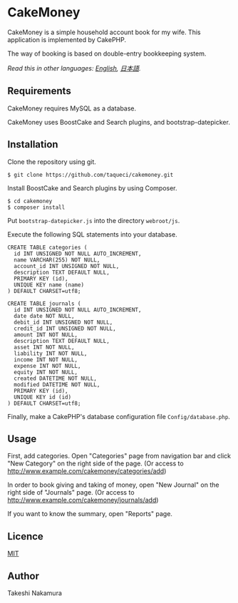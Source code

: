 # CakeMoney

CakeMoney is a simple household account book for my wife.
This application is implemented by CakePHP.

The way of booking is based on double-entry bookkeeping system.

*Read this in other languages: [English](README.md), [日本語](README.ja.md).*


## Requirements

CakeMoney requires MySQL as a database.

CakeMoney uses BoostCake and Search plugins, and bootstrap-datepicker.


## Installation

Clone the repository using git.

    $ git clone https://github.com/taqueci/cakemoney.git

Install BoostCake and Search plugins by using Composer.

    $ cd cakemoney
    $ composer install

Put `bootstrap-datepicker.js` into the directory `webroot/js`.

Execute the following SQL statements into your database.

    CREATE TABLE categories (
      id INT UNSIGNED NOT NULL AUTO_INCREMENT,
      name VARCHAR(255) NOT NULL,
      account_id INT UNSIGNED NOT NULL,
      description TEXT DEFAULT NULL,
      PRIMARY KEY (id),
      UNIQUE KEY name (name)
    ) DEFAULT CHARSET=utf8;

    CREATE TABLE journals (
      id INT UNSIGNED NOT NULL AUTO_INCREMENT,
      date date NOT NULL,
      debit_id INT UNSIGNED NOT NULL,
      credit_id INT UNSIGNED NOT NULL,
      amount INT NOT NULL,
      description TEXT DEFAULT NULL,
      asset INT NOT NULL,
      liability INT NOT NULL,
      income INT NOT NULL,
      expense INT NOT NULL,
      equity INT NOT NULL,
      created DATETIME NOT NULL,
      modified DATETIME NOT NULL,
      PRIMARY KEY (id),
      UNIQUE KEY id (id)
    ) DEFAULT CHARSET=utf8;

Finally, make a CakePHP's database configuration file `Config/database.php`.


## Usage

First, add categories.
Open "Categories" page from navigation bar and click "New Category" on the
right side of the page.
(Or access to http://www.example.com/cakemoney/categories/add)

In order to book giving and taking of money,
open "New Journal" on the right side of "Journals" page.
(Or access to http://www.example.com/cakemoney/journals/add)

If you want to know the summary, open "Reports" page.


## Licence

[MIT](https://github.com/taqueci/cakemoney/blob/master/LICENCE)


## Author

Takeshi Nakamura
